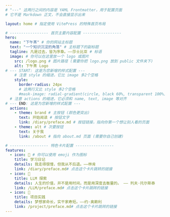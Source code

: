 ```yaml
---
# "---" 这两行之间的内容是 YAML Frontmatter，用于配置页面
# 它不是 Markdown 正文，不会直接显示出来

layout: home # 指定使用 VitePress 的特殊首页布局

# ----------------- 首页主要内容配置 -----------------
hero:
  name: "下午茶" # 你的网站主标题
  text: "一个知识沉淀的角落" # 主标题下的副标题
  tagline: 凡是过去，皆为序章。——莎士比亚 # 标语
  image: # 你可以在这里放一个 logo 或图片
    src: /logo.png # 图片路径 (需要你把 logo.png 放到 public 文件夹下)
    alt: 下午茶 Logo
# --- START: 这是为您新增的样式配置 ---
    # 注意 style 的缩进，它比 image 多2个空格
    style:
      border-radius: 24px
      # 这两行又比 style 多2个空格
      #mask-image: radial-gradient(circle, black 60%, transparent 100%)
  # 注意 actions 的缩进，它必须和 name, text, image 等对齐
# --- END: 这是为您新增的样式配置 ---
  actions:
    - theme: brand # 主按钮 (颜色更突出)
      text: 开始阅读 # 按钮文字
      link: /diary/preface.md # 按钮链接，指向你第一个想让别人看的页面
    - theme: alt # 次要按钮
      text: 关于我
      link: /about # 指向 about.md 页面 (需要你自己创建)

# ----------------- 特色卡片配置 -----------------
features:
  - icon: 📖 # 你可以使用 emoji 作为图标
    title: 学习日记
    details: 我走得很慢，但我从不后退。——林肯
    link: /diary/preface.md# 点击这个卡片跳转的链接
  - icon: 🧠
    title: LLM 探索
    details: 人生的价值，并不是用时间，而是用深度去衡量的。 —— 列夫·托尔斯泰
    link: /LLM/preface.md# 点击这个卡片跳转的链接
  - icon: 🚀
    title: 项目实践
    details: 梦想家命长，实干家寿短。——约·奥赖利
    link: /project/preface.md# 点击这个卡片跳转的链接
---
```


<!-- 
上面的 Frontmatter 配置会自动生成一个漂亮的首页。
你不需要在这里写任何 Markdown 正文内容。
当然，如果你想在特色卡片下方添加更多内容，可以直接在这里用 Markdown 语法写。
-->